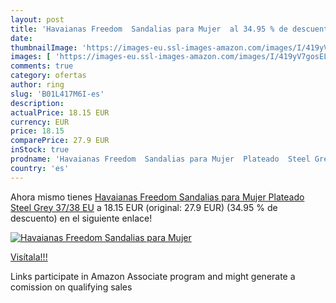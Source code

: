 ```yaml
---
layout: post
title: 'Havaianas Freedom  Sandalias para Mujer  al 34.95 % de descuento'
date: 
thumbnailImage: 'https://images-eu.ssl-images-amazon.com/images/I/419yV7gosEL._SL200_.jpg'
images: [ 'https://images-eu.ssl-images-amazon.com/images/I/419yV7gosEL._SL200_.jpg' ]
comments: true
category: ofertas
author: ring
slug: 'B01L417M6I-es'
description:
actualPrice: 18.15 EUR
currency: EUR
price: 18.15
comparePrice: 27.9 EUR
inStock: true
prodname: 'Havaianas Freedom  Sandalias para Mujer  Plateado  Steel Grey   37/38 EU'
country: 'es'
---
```


Ahora mismo tienes [Havaianas Freedom  Sandalias para Mujer  Plateado  Steel Grey   37/38 EU](https://www.amazon.es/dp/B01L417M6I/?tag=tolees-21) a 18.15 EUR (original: 27.9 EUR) (34.95 %  de descuento) en el siguiente enlace!

[![Havaianas Freedom  Sandalias para Mujer ](https://images-eu.ssl-images-amazon.com/images/I/419yV7gosEL._SL200_.jpg)](https://www.amazon.es/dp/B01L417M6I/?tag=tolees-21)

[Visítala!!!](https://www.amazon.es/dp/B01L417M6I/?tag=tolees-21)

Links participate in Amazon Associate program and might generate a comission on qualifying sales
